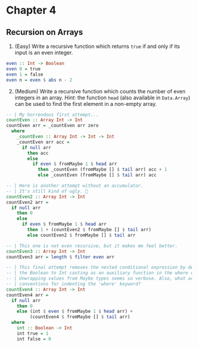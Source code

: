# Chapter 4

## Recursion on Arrays

1. (Easy) Write a recursive function which returns `true` if and only if its
   input is an even integer.

``` haskell
even :: Int -> Boolean
even 0 = true
even 1 = false
even n = even $ abs n - 2
```

2. (Medium) Write a recursive function which counts the number of even integers
   in an array. *Hint*: the function `head` (also available in `Data.Array`)
   can be used to find the first element in a non-empty array.

``` haskell
-- | My horrendous first attempt...
countEven :: Array Int -> Int
countEven arr = _countEven arr zero
  where
    _countEven :: Array Int -> Int -> Int
    _countEven arr acc =
      if null arr
        then acc
        else
          if even $ fromMaybe 1 $ head arr
            then _countEven (fromMaybe [] $ tail arr) acc + 1
            else _countEven (fromMaybe [] $ tail arr) acc

-- | Here is another attempt without an accumulator.
-- | It's still kind of ugly. 👹
countEven2 :: Array Int -> Int
countEven2 arr =
  if null arr
    then 0
    else
      if even $ fromMaybe 1 $ head arr
        then 1 + (countEven2 $ fromMaybe [] $ tail arr)
        else countEven2 $ fromMaybe [] $ tail arr

-- | This one is not even recursive, but it makes me feel better.
countEven3 :: Array Int -> Int
countEven3 arr = length $ filter even arr

-- | This final attempt removes the nested conditional expression by defining
-- | the Boolean to Int casting as an auxiliary function in the where clause.
-- | Unwrapping values from Maybe types seems so verbose. Also, what are the
-- | conventions for indenting the 'where' keyword?
countEven4 :: Array Int -> Int
countEven4 arr =
  if null arr
    then 0
    else (int $ even $ fromMaybe 1 $ head arr) +
         (countEven4 $ fromMaybe [] $ tail arr)
  where
    int :: Boolean -> Int
    int true = 1
    int false = 0
```
